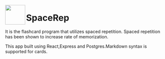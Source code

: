﻿[<img src="https://space-rep.herokuapp.com/logo.a913f5e7.jpeg" align="left" width="64" height="64">](https://github.com/nandinivenkateshan/space-rep-public)

# SpaceRep

It is the flashcard program that utilizes spaced repetition. Spaced repetition has been shown to increase rate of memorization.

This app built using React,Express and Postgres.Markdown syntax is supported for cards.
